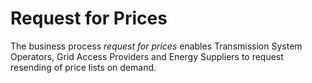 # Request for Prices

The business process _request for prices_ enables Transmission System Operators, Grid Access Providers and Energy Suppliers to request resending of price lists on demand.
